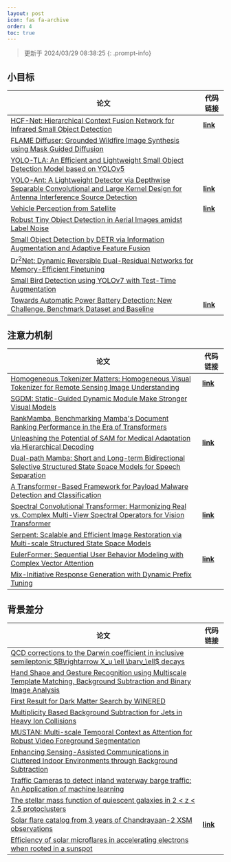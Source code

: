 ```yaml
---
layout: post
icon: fas fa-archive
order: 4
toc: true
---
```


> 更新于 2024/03/29 08:38:25
{: .prompt-info}

## 小目标

| 论文 | 代码链接 |
| --- | --- |
| [HCF-Net: Hierarchical Context Fusion Network for Infrared Small Object Detection](http://arxiv.org/abs/2403.10778v1) | [**link**](https://github.com/zhengshuchen/hcfnet) |
| [FLAME Diffuser: Grounded Wildfire Image Synthesis using Mask Guided Diffusion](http://arxiv.org/abs/2403.03463v1) |  |
| [YOLO-TLA: An Efficient and Lightweight Small Object Detection Model based on YOLOv5](http://arxiv.org/abs/2402.14309v1) |  |
| [YOLO-Ant: A Lightweight Detector via Depthwise Separable Convolutional and Large Kernel Design for Antenna Interference Source Detection](http://arxiv.org/abs/2402.12641v1) | [**link**](https://github.com/scnu-rislab/yolo-ant) |
| [Vehicle Perception from Satellite](http://arxiv.org/abs/2402.00703v1) | [**link**](https://github.com/chenxi1510/vehicle-perception-from-satellite-videos) |
| [Robust Tiny Object Detection in Aerial Images amidst Label Noise](http://arxiv.org/abs/2401.08056v1) |  |
| [Small Object Detection by DETR via Information Augmentation and Adaptive Feature Fusion](http://arxiv.org/abs/2401.08017v1) |  |
| [Dr$^2$Net: Dynamic Reversible Dual-Residual Networks for Memory-Efficient Finetuning](http://arxiv.org/abs/2401.04105v1) |  |
| [Small Bird Detection using YOLOv7 with Test-Time Augmentation](http://arxiv.org/abs/2401.01018v1) |  |
| [Towards Automatic Power Battery Detection: New Challenge, Benchmark Dataset and Baseline](http://arxiv.org/abs/2312.02528v2) | [**link**](https://github.com/xiaoqi-zhao-dlut/x-ray-pbd) |

## 注意力机制

| 论文 | 代码链接 |
| --- | --- |
| [Homogeneous Tokenizer Matters: Homogeneous Visual Tokenizer for Remote Sensing Image Understanding](http://arxiv.org/abs/2403.18593v1) | [**link**](https://github.com/geox-lab/hook) |
| [SGDM: Static-Guided Dynamic Module Make Stronger Visual Models](http://arxiv.org/abs/2403.18282v1) |  |
| [RankMamba, Benchmarking Mamba's Document Ranking Performance in the Era of Transformers](http://arxiv.org/abs/2403.18276v1) |  |
| [Unleashing the Potential of SAM for Medical Adaptation via Hierarchical Decoding](http://arxiv.org/abs/2403.18271v1) | [**link**](https://github.com/cccccczh404/h-sam) |
| [Dual-path Mamba: Short and Long-term Bidirectional Selective Structured State Space Models for Speech Separation](http://arxiv.org/abs/2403.18257v1) |  |
| [A Transformer-Based Framework for Payload Malware Detection and Classification](http://arxiv.org/abs/2403.18223v1) |  |
| [Spectral Convolutional Transformer: Harmonizing Real vs. Complex Multi-View Spectral Operators for Vision Transformer](http://arxiv.org/abs/2403.18063v1) | [**link**](https://github.com/badripatro/sct) |
| [Serpent: Scalable and Efficient Image Restoration via Multi-scale Structured State Space Models](http://arxiv.org/abs/2403.17902v1) |  |
| [EulerFormer: Sequential User Behavior Modeling with Complex Vector Attention](http://arxiv.org/abs/2403.17729v1) | [**link**](https://github.com/rucaibox/eulerformer) |
| [Mix-Initiative Response Generation with Dynamic Prefix Tuning](http://arxiv.org/abs/2403.17636v2) |  |

## 背景差分

| 论文 | 代码链接 |
| --- | --- |
| [QCD corrections to the Darwin coefficient in inclusive semileptonic $B\rightarrow X_u \ell \barν_\ell$ decays](http://arxiv.org/abs/2402.13805v2) |  |
| [Hand Shape and Gesture Recognition using Multiscale Template Matching, Background Subtraction and Binary Image Analysis](http://arxiv.org/abs/2402.09663v1) |  |
| [First Result for Dark Matter Search by WINERED](http://arxiv.org/abs/2402.07976v1) |  |
| [Multiplicity Based Background Subtraction for Jets in Heavy Ion Collisions](http://arxiv.org/abs/2402.10945v1) |  |
| [MUSTAN: Multi-scale Temporal Context as Attention for Robust Video Foreground Segmentation](http://arxiv.org/abs/2402.00918v1) |  |
| [Enhancing Sensing-Assisted Communications in Cluttered Indoor Environments through Background Subtraction](http://arxiv.org/abs/2401.05763v1) |  |
| [Traffic Cameras to detect inland waterway barge traffic: An Application of machine learning](http://arxiv.org/abs/2401.03070v1) |  |
| [The stellar mass function of quiescent galaxies in 2 < z < 2.5 protoclusters](http://arxiv.org/abs/2312.12380v1) |  |
| [Solar flare catalog from 3 years of Chandrayaan-2 XSM observations](http://arxiv.org/abs/2312.09191v2) | [**link**](https://github.com/devansh-dvj/suryadrishti) |
| [Efficiency of solar microflares in accelerating electrons when rooted in a sunspot](http://arxiv.org/abs/2312.06856v2) |  |
